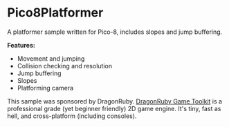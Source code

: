 # Pico8Platformer
A platformer sample written for Pico-8, includes slopes and jump buffering.

**Features:**
* Movement and jumping
* Collision checking and resolution
* Jump buffering
* Slopes
* Platforming camera

This sample was sponsored by DragonRuby. [DragonRuby Game Toolkit](https://dragonruby.itch.io/dragonruby-gtk) is a professional grade (yet beginner friendly) 2D game engine. It's tiny, fast as hell, and cross-platform (including consoles).

